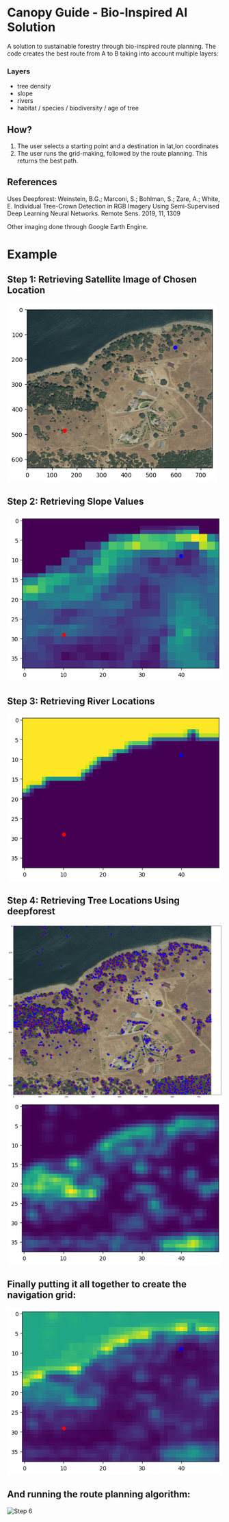 # Canopy Guide - Bio-Inspired AI Solution
 
A solution to sustainable forestry through bio-inspired route planning.
The code creates the best route from A to B taking into account multiple layers:

### Layers

- tree density
- slope
- rivers
- habitat / species / biodiversity / age of tree

## How?

1. The user selects a starting point and a destination in lat,lon coordinates
2. The user runs the grid-making, followed by the route planning. This returns the best path.

## References
Uses Deepforest: Weinstein, B.G.; Marconi, S.; Bohlman, S.; Zare, A.; White, E. Individual Tree-Crown Detection in RGB Imagery Using Semi-Supervised Deep Learning Neural Networks. Remote Sens. 2019, 11, 1309

Other imaging done through Google Earth Engine.

# Example

## Step 1: Retrieving Satellite Image of Chosen Location

![Step 1](example_imgs/1_satellite.png)

## Step 2: Retrieving Slope Values

![Step 2](example_imgs/2_slope.png)

## Step 3: Retrieving River Locations

![Step 3](example_imgs/3_river.png)

## Step 4: Retrieving Tree Locations Using deepforest

![Step 4](example_imgs/deepforest.png)
![Step 4](example_imgs/4_trees.png)

## Finally putting it all together to create the navigation grid:

![Step 5](example_imgs/5_combo.png)

## And running the route planning algorithm:

![Step 6]()
